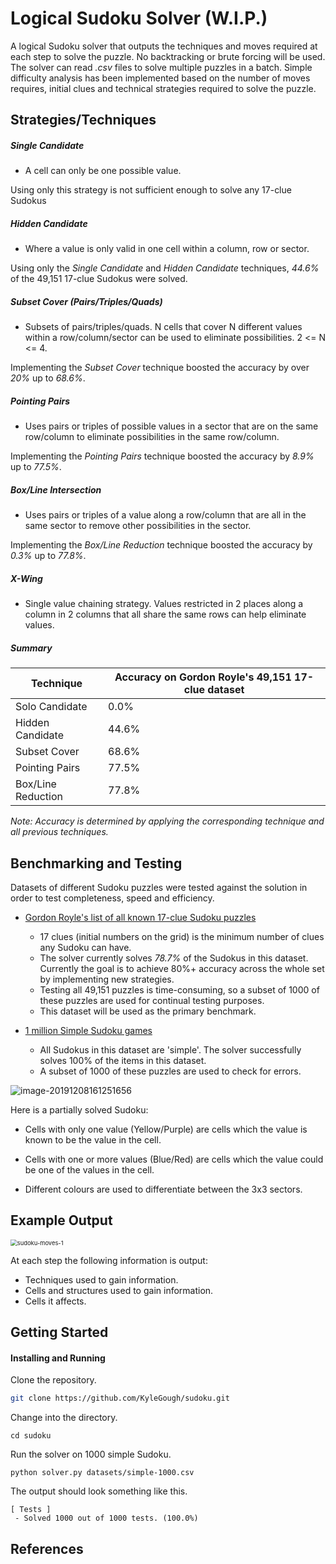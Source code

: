 # Logical Sudoku Solver (W.I.P.)

A logical Sudoku solver that outputs the techniques and moves required at each step to solve the puzzle. No backtracking or brute forcing will be used. The solver can read *.csv* files to solve multiple puzzles in a batch. Simple difficulty analysis has been implemented based on the number of moves requires, initial clues and technical strategies required to solve the puzzle.



## Strategies/Techniques ##



##### Single Candidate #####

- A cell can only be one possible value.

Using only this strategy is not sufficient enough to solve any 17-clue Sudokus



##### Hidden Candidate ###

- Where a value is only valid in one cell within a column, row or sector. 

Using only the *Single Candidate* and *Hidden Candidate* techniques, *44.6%* of the 49,151 17-clue Sudokus were solved.



##### Subset Cover (Pairs/Triples/Quads) #####

- Subsets of pairs/triples/quads. N cells that cover N different values within a row/column/sector can be used to eliminate possibilities. 2 <= N <= 4.

 Implementing the *Subset Cover* technique boosted the accuracy by over *20%* up to *68.6%*.



##### Pointing Pairs #####

- Uses pairs or triples of possible values in a sector that are on the same row/column to eliminate possibilities in the same row/column.

Implementing the *Pointing Pairs* technique boosted the accuracy by *8.9%* up to *77.5%*. 



##### Box/Line Intersection #####

- Uses pairs or triples of a value along a row/column that are all in the same sector to remove other possibilities in the sector.

Implementing the *Box/Line Reduction* technique boosted the accuracy by *0.3%* up to *77.8%*.



##### X-Wing #####

- Single value chaining strategy. Values restricted in 2 places along a column in 2 columns that all share the same rows can help eliminate values.



##### Summary #####

| Technique          | Accuracy on Gordon Royle's 49,151 17-clue dataset |
| ------------------ | ------------------------------------------------- |
| Solo Candidate     | 0.0%                                              |
| Hidden Candidate   | 44.6%                                             |
| Subset Cover       | 68.6%                                             |
| Pointing Pairs     | 77.5%                                             |
| Box/Line Reduction | 77.8%                                             |

*Note: Accuracy is determined by applying the corresponding technique and all previous techniques.*



## Benchmarking and Testing ##



Datasets of different Sudoku puzzles were tested against the solution in order to test completeness, speed and efficiency.

- [Gordon Royle's list of all known 17-clue Sudoku puzzles][2]
  - 17 clues (initial numbers on the grid) is the minimum number of clues any Sudoku can have.
  - The solver currently solves *78.7%* of the Sudokus in this dataset. Currently the goal is to achieve 80%+ accuracy across the whole set by implementing new strategies.
  - Testing all 49,151 puzzles is time-consuming, so a subset of 1000 of these puzzles are used for continual testing purposes.
  - This dataset will be used as the primary benchmark.

- [1 million Simple Sudoku games][1]
  - All Sudokus in this dataset are 'simple'. The solver successfully solves 100% of the items in this dataset.
  - A subset of 1000 of these puzzles are used to check for errors.



![image-20191208161251656](/home/kyle/.config/Typora/typora-user-images/image-20191208161251656.png)



Here is a partially solved Sudoku:

* Cells with only one value (Yellow/Purple) are cells which the value is known to be the value in the cell.

* Cells with one or more values (Blue/Red) are cells which the value could be one of the values in the cell.
* Different colours are used to differentiate between the 3x3 sectors.



## Example Output



<img src="/home/kyle/Pictures/sudoku-moves-1.png" alt="sudoku-moves-1" style="zoom: 67%;" />



At each step the following information is output:

* Techniques used to gain information.
* Cells and structures used to gain information.
* Cells it affects.



## Getting Started ##



#### Installing and Running ####

Clone the repository.

``` bash
git clone https://github.com/KyleGough/sudoku.git
```



Change into the directory.

``` git
cd sudoku
```



Run the solver on 1000 simple Sudoku.

``` git
python solver.py datasets/simple-1000.csv
```



The output should look something like this.

```
[ Tests ]
 - Solved 1000 out of 1000 tests. (100.0%)
```



## References ##

[1]: https://www.kaggle.com/bryanpark/sudoku	"1,000,000 Sudoku"
[2]: http://staffhome.ecm.uwa.edu.au/~00013890/sudokumin.php	"17-Clue Sudokus"